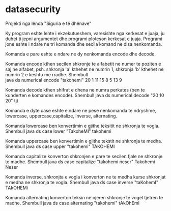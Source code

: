 # datasecurity
Projekti nga lënda "Siguria e të dhënave"

Ky program eshte lehte i ekzekutueshem, varesishte nga kerkesat e juaja, ju duhet ti jepni argumentet dhe programi ploteson kerkesat e juaja.
Programi jone eshte i ndare ne tri komanda dhe secila komand ne disa nenkomanda.

Komanda e pare eshte e ndare ne dy nenkomanda encode dhe decode.

Komanda encode kthen secilen shkronje te alfabetit ne numer te poziten e saj ne alfabet, psh. shkronja 'a' kthehet ne numrin 1, shkronja 'b' kthehet ne numrin 2 e keshtu me rradhe.
Shembull  
java ds numerical encode "takohemi"
20 1 11 15 8 5 13 9

Komanda decode kthen shifrat e dhena ne numra perkates (ben te kunderten e komandes encode).
Shembull
java ds numerical decode "20 10 20"
tjt

Komanda e dyte case eshte e ndare ne pese nenkomanda te ndryshme, lowercase, uppercase,capitalize, inverse, alternating.

Komanda lowercase ben konvertimin e gjithe teksitit ne shkronja te vogla.
Shembull
java ds case lower "TakoheMI"
takohemi

Komanda uppercase ben konvertimin e gjithe tekstit ne shkronja te medha.
Shembull
java ds case upper "takohemi"
TAKOHEMI

Komanda capitalize konverton shkronjen e pare te secilen fjale ne shkronje te madhe.
Shembull
java ds case capitalize "takohemi neser"
Takohemi Neser

Komanda inverse, shkronjta e vogla i konverton ne te medha kurse shkronjat e medha ne shkronja te vogla.
Shembull
java ds case inverse "taKohemI"
TAkOHEMi

Komanda alternating konverton teksin ne njeren shkronje te vogel tjetren te madhe.
Shembull
java ds case alternating "takohemi"
tAkOhEmI
